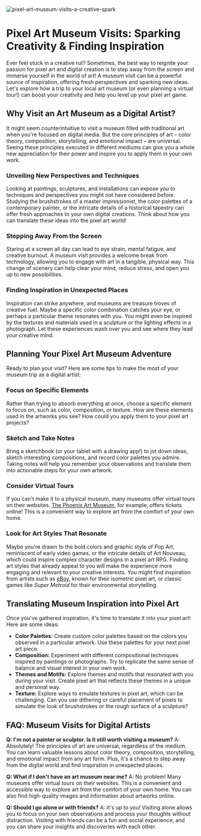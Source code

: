 ![pixel-art-museum-visits-a-creative-spark](https://images.pexels.com/photos/27826202/pexels-photo-27826202.jpeg?auto=compress&cs=tinysrgb&fit=crop&h=627&w=1200)

# Pixel Art Museum Visits: Sparking Creativity & Finding Inspiration

Ever feel stuck in a creative rut? Sometimes, the best way to reignite your passion for pixel art and digital creation is to step away from the screen and immerse yourself in the world of art! A museum visit can be a powerful source of inspiration, offering fresh perspectives and sparking new ideas. Let's explore how a trip to your local art museum (or even planning a virtual tour!) can boost your creativity and help you level up your pixel art game.

## Why Visit an Art Museum as a Digital Artist?

It might seem counterintuitive to visit a museum filled with traditional art when you're focused on digital media. But the core principles of art – color theory, composition, storytelling, and emotional impact – are universal. Seeing these principles executed in different mediums can give you a whole new appreciation for their power and inspire you to apply them in your own work.

### Unveiling New Perspectives and Techniques

Looking at paintings, sculptures, and installations can expose you to techniques and perspectives you might not have considered before. Studying the brushstrokes of a master impressionist, the color palettes of a contemporary painter, or the intricate details of a historical tapestry can offer fresh approaches to your own digital creations. Think about how you can translate these ideas into the pixel art world!

### Stepping Away From the Screen

Staring at a screen all day can lead to eye strain, mental fatigue, and creative burnout. A museum visit provides a welcome break from technology, allowing you to engage with art in a tangible, physical way. This change of scenery can help clear your mind, reduce stress, and open you up to new possibilities.

### Finding Inspiration in Unexpected Places

Inspiration can strike anywhere, and museums are treasure troves of creative fuel. Maybe a specific color combination catches your eye, or perhaps a particular theme resonates with you. You might even be inspired by the textures and materials used in a sculpture or the lighting effects in a photograph. Let these experiences wash over you and see where they lead your creative mind.

## Planning Your Pixel Art Museum Adventure

Ready to plan your visit? Here are some tips to make the most of your museum trip as a digital artist:

### Focus on Specific Elements

Rather than trying to absorb everything at once, choose a specific element to focus on, such as color, composition, or texture. How are these elements used in the artworks you see? How could you apply them to your pixel art projects?

### Sketch and Take Notes

Bring a sketchbook (or your tablet with a drawing app!) to jot down ideas, sketch interesting compositions, and record color palettes you admire. Taking notes will help you remember your observations and translate them into actionable steps for your own artwork.

### Consider Virtual Tours

If you can't make it to a physical museum, many museums offer virtual tours on their websites. [The Phoenix Art Museum](http://Blackbaudhosting.com), for example, offers tickets online! This is a convenient way to explore art from the comfort of your own home.

### Look for Art Styles That Resonate

Maybe you're drawn to the bold colors and graphic style of Pop Art, reminiscent of early video games, or the intricate details of Art Nouveau, which could inspire complex character designs in a pixel art RPG. Finding art styles that already appeal to you will make the experience more engaging and relevant to your creative interests. You might find inspiration from artists such as [eBoy](https://hello.eboy.com/), known for their isometric pixel art, or classic games like *Super Metroid* for their environmental storytelling.

## Translating Museum Inspiration into Pixel Art

Once you've gathered inspiration, it's time to translate it into your pixel art! Here are some ideas:

*   **Color Palettes:** Create custom color palettes based on the colors you observed in a particular artwork. Use these palettes for your next pixel art piece.
*   **Composition:** Experiment with different compositional techniques inspired by paintings or photographs. Try to replicate the same sense of balance and visual interest in your own work.
*   **Themes and Motifs:** Explore themes and motifs that resonated with you during your visit. Create pixel art that reflects these themes in a unique and personal way.
*   **Texture:** Explore ways to emulate textures in pixel art, which can be challenging. Can you use dithering or careful placement of pixels to simulate the look of brushstrokes or the rough surface of a sculpture?

## FAQ: Museum Visits for Digital Artists

**Q: I'm not a painter or sculptor. Is it still worth visiting a museum?**
A: Absolutely! The principles of art are universal, regardless of the medium. You can learn valuable lessons about color theory, composition, storytelling, and emotional impact from any art form. Plus, it's a chance to step away from the digital world and find inspiration in unexpected places.

**Q: What if I don't have an art museum near me?**
A: No problem! Many museums offer virtual tours on their websites. This is a convenient and accessible way to explore art from the comfort of your own home. You can also find high-quality images and information about artworks online.

**Q: Should I go alone or with friends?**
A: It's up to you! Visiting alone allows you to focus on your own observations and process your thoughts without distraction. Visiting with friends can be a fun and social experience, and you can share your insights and discoveries with each other.
